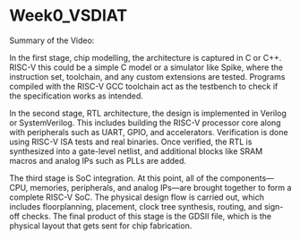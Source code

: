 # Week0_VSDIAT

Summary of the Video:

In the first stage, chip modelling, the architecture is captured in C or C++. RISC-V this could be a simple C model or a simulator like Spike, where the instruction set, toolchain, and any custom extensions are tested. Programs compiled with the RISC-V GCC toolchain act as the testbench to check if the specification works as intended.

In the second stage, RTL architecture, the design is implemented in Verilog or SystemVerilog. This includes building the RISC-V processor core along with peripherals such as UART, GPIO, and accelerators. Verification is done using RISC-V ISA tests and real binaries. Once verified, the RTL is synthesized into a gate-level netlist, and additional blocks like SRAM macros and analog IPs such as PLLs are added.

The third stage is SoC integration. At this point, all of the components—CPU, memories, peripherals, and analog IPs—are brought together to form a complete RISC-V SoC. The physical design flow is carried out, which includes floorplanning, placement, clock tree synthesis, routing, and sign-off checks. The final product of this stage is the GDSII file, which is the physical layout that gets sent for chip fabrication.

